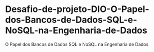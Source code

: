 # Desafio-de-projeto-DIO-O-Papel-dos-Bancos-de-Dados-SQL-e-NoSQL-na-Engenharia-de-Dados
 O Papel dos Bancos de Dados SQL e NoSQL na Engenharia de Dados
